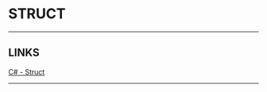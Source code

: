 # STRUCT


---


## LINKS

[C# - Struct](https://www.tutorialsteacher.com/csharp/csharp-struct)


---


